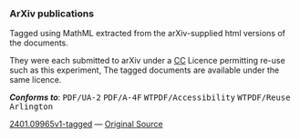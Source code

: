 ### ArXiv publications

Tagged using MathML extracted from the arXiv-supplied html versions of the documents.

They were each submitted to arXiv under a [CC](https://creativecommons.org/licenses/by/4.0/) Licence permitting re-use such as this experiment, The tagged documents are available under the same licence.

***Conforms to***: <kbd>PDF/UA-2</kbd> <kbd>PDF/A-4F</kbd> <kbd>WTPDF/Accessibility</kbd> <kbd>WTPDF/Reuse</kbd> <kbd>Arlington</kbd>

[2401.09965v1-tagged](https://drive.google.com/file/d/1OKYMY29GOzo37DxpGZz1T-loGtW2L2ip/view?usp=drive_link)  — [Original Source](https://arxiv.org/abs/2401.09965)
